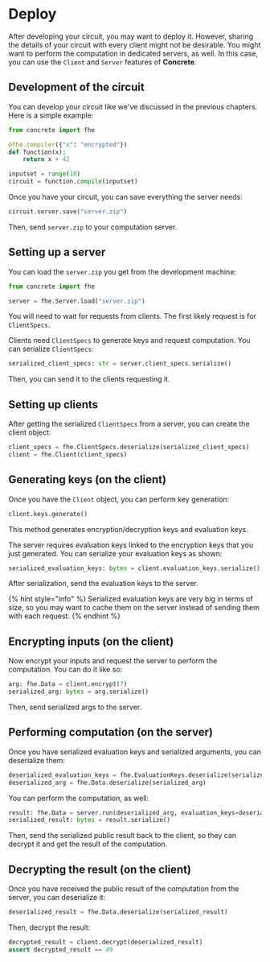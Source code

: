 # Deploy

After developing your circuit, you may want to deploy it. However, sharing the details of your circuit with every client might not be desirable. You might want to perform the computation in dedicated servers, as well. In this case, you can use the `Client` and `Server` features of **Concrete**.

## Development of the circuit

You can develop your circuit like we've discussed in the previous chapters. Here is a simple example:

<!--pytest-codeblocks:skip-->
```python
from concrete import fhe

@fhe.compiler({"x": "encrypted"})
def function(x):
    return x + 42

inputset = range(10)
circuit = function.compile(inputset)
```

Once you have your circuit, you can save everything the server needs:

<!--pytest-codeblocks:skip-->
```python
circuit.server.save("server.zip")
```

Then, send `server.zip` to your computation server.

## Setting up a server

You can load the `server.zip` you get from the development machine:

<!--pytest-codeblocks:skip-->
```python
from concrete import fhe

server = fhe.Server.load("server.zip")
```

You will need to wait for requests from clients. The first likely request is for `ClientSpecs`.

Clients need `ClientSpecs` to generate keys and request computation. You can serialize `ClientSpecs`:

<!--pytest-codeblocks:skip-->
```python
serialized_client_specs: str = server.client_specs.serialize()
```

Then, you can send it to the clients requesting it.

## Setting up clients

After getting the serialized `ClientSpecs` from a server, you can create the client object:

<!--pytest-codeblocks:skip-->
```python
client_specs = fhe.ClientSpecs.deserialize(serialized_client_specs)
client = fhe.Client(client_specs)
```

## Generating keys (on the client)

Once you have the `Client` object, you can perform key generation:

<!--pytest-codeblocks:skip-->
```python
client.keys.generate()
```

This method generates encryption/decryption keys and evaluation keys.

The server requires evaluation keys linked to the encryption keys that you just generated. You can serialize your evaluation keys as shown:

<!--pytest-codeblocks:skip-->
```python
serialized_evaluation_keys: bytes = client.evaluation_keys.serialize()
```

After serialization, send the evaluation keys to the server.

{% hint style="info" %}
Serialized evaluation keys are very big in terms of size, so you may want to cache them on the server instead of sending them with each request.
{% endhint %}

## Encrypting inputs (on the client)

Now encrypt your inputs and request the server to perform the computation. You can do it like so:

<!--pytest-codeblocks:skip-->
```python
arg: fhe.Data = client.encrypt(7)
serialized_arg: bytes = arg.serialize()
```

Then, send serialized args to the server.

## Performing computation (on the server)

Once you have serialized evaluation keys and serialized arguments, you can deserialize them:

<!--pytest-codeblocks:skip-->
```python
deserialized_evaluation_keys = fhe.EvaluationKeys.deserialize(serialized_evaluation_keys)
deserialized_arg = fhe.Data.deserialize(serialized_arg)
```

You can perform the computation, as well:

<!--pytest-codeblocks:skip-->
```python
result: fhe.Data = server.run(deserialized_arg, evaluation_keys=deserialized_evaluation_keys)
serialized_result: bytes = result.serialize()
```

Then, send the serialized public result back to the client, so they can decrypt it and get the result of the computation.

## Decrypting the result (on the client)

Once you have received the public result of the computation from the server, you can deserialize it:

<!--pytest-codeblocks:skip-->
```python
deserialized_result = fhe.Data.deserialize(serialized_result)
```

Then, decrypt the result:

<!--pytest-codeblocks:skip-->
```python
decrypted_result = client.decrypt(deserialized_result)
assert decrypted_result == 49
```
